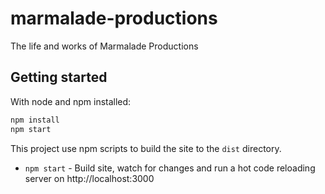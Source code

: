 # marmalade-productions

The life and works of Marmalade Productions

## Getting started

With node and npm installed:

```sh
npm install
npm start
```

This project use npm scripts to build the site to the `dist` directory.

- `npm start` - Build site, watch for changes and run a hot code reloading server on http://localhost:3000
